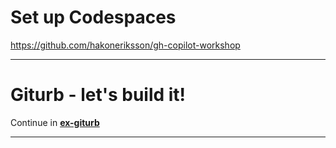 # Set up Codespaces
<a href="https://github.com/hakoneriksson/gh-copilot-workshop" target="blank">https://github.com/hakoneriksson/gh-copilot-workshop</a>

---

# Giturb - let's build it!

Continue in <a href="https://github.com/hakoneriksson/gh-copilot-workshop/tree/main/ex-giturb" target="blank"><b>ex-giturb</b></a>


--- 

<!-- .slide: data-background-image="images/break-time.jpg" data-background-size="contain" -->


